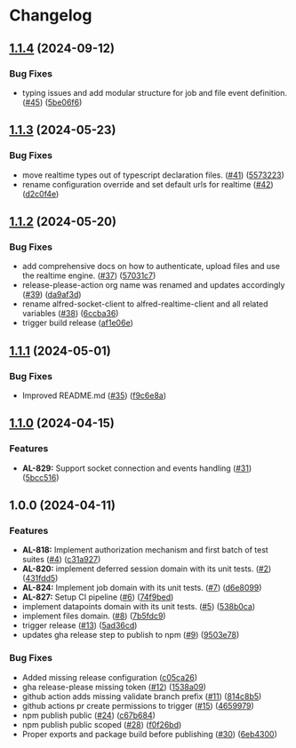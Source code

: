 # Changelog

## [1.1.4](https://github.com/tagshelfsrl/alfred-node/compare/v1.1.3...v1.1.4) (2024-09-12)


### Bug Fixes

* typing issues and add modular structure for job and file event definition. ([#45](https://github.com/tagshelfsrl/alfred-node/issues/45)) ([5be06f6](https://github.com/tagshelfsrl/alfred-node/commit/5be06f684f0e9b010ff288e38a794ec4c2a18096))

## [1.1.3](https://github.com/tagshelfsrl/alfred-node/compare/v1.1.2...v1.1.3) (2024-05-23)


### Bug Fixes

* move realtime types out of typescript declaration files.  ([#41](https://github.com/tagshelfsrl/alfred-node/issues/41)) ([5573223](https://github.com/tagshelfsrl/alfred-node/commit/557322304334ea5cb1e178b6fe4c0a3c7f162883))
* rename configuration override and set default urls for realtime ([#42](https://github.com/tagshelfsrl/alfred-node/issues/42)) ([d2c0f4e](https://github.com/tagshelfsrl/alfred-node/commit/d2c0f4e658e8d6092eb6bc26c55598b69345e9d1))

## [1.1.2](https://github.com/tagshelfsrl/alfred-node/compare/v1.1.1...v1.1.2) (2024-05-20)


### Bug Fixes

* add comprehensive docs on how to authenticate, upload files and use the realtime engine. ([#37](https://github.com/tagshelfsrl/alfred-node/issues/37)) ([57031c7](https://github.com/tagshelfsrl/alfred-node/commit/57031c7786637dfbb7ae9b00c03fd43759ea9e99))
* release-please-action org name was renamed and updates accordingly ([#39](https://github.com/tagshelfsrl/alfred-node/issues/39)) ([da9af3d](https://github.com/tagshelfsrl/alfred-node/commit/da9af3ddbc24758c84ba35e94fe98d56d907ec69))
* rename alfred-socket-client to alfred-realtime-client and all related variables ([#38](https://github.com/tagshelfsrl/alfred-node/issues/38)) ([6ccba36](https://github.com/tagshelfsrl/alfred-node/commit/6ccba36802501643324b7b4676c97d448b562a6c))
* trigger build release ([af1e06e](https://github.com/tagshelfsrl/alfred-node/commit/af1e06e154d6249482069e33b546cd97d5785c22))

## [1.1.1](https://github.com/tagshelfsrl/alfred-node/compare/v1.1.0...v1.1.1) (2024-05-01)


### Bug Fixes

* Improved README.md ([#35](https://github.com/tagshelfsrl/alfred-node/issues/35)) ([f9c6e8a](https://github.com/tagshelfsrl/alfred-node/commit/f9c6e8a4d09825e3fde6e0d458484646d8473ef6))

## [1.1.0](https://github.com/tagshelfsrl/alfred-node/compare/v1.0.0...v1.1.0) (2024-04-15)


### Features

* **AL-829:** Support socket connection and events handling ([#31](https://github.com/tagshelfsrl/alfred-node/issues/31)) ([5bcc516](https://github.com/tagshelfsrl/alfred-node/commit/5bcc516062a3f4a04bbc6dd1b9a462e49a4720d5))

## 1.0.0 (2024-04-11)


### Features

* **AL-818:** Implement authorization mechanism and first batch of test suites ([#4](https://github.com/tagshelfsrl/alfred-node/issues/4)) ([c31a927](https://github.com/tagshelfsrl/alfred-node/commit/c31a927a8388a65547def1bab0aa30df1eed61aa))
* **AL-820:** implement deferred session domain with its unit tests. ([#2](https://github.com/tagshelfsrl/alfred-node/issues/2)) ([431fdd5](https://github.com/tagshelfsrl/alfred-node/commit/431fdd555acc0b148c283bd41bc32e8d900c7799))
* **AL-824:** Implement job domain with its unit tests. ([#7](https://github.com/tagshelfsrl/alfred-node/issues/7)) ([d6e8099](https://github.com/tagshelfsrl/alfred-node/commit/d6e8099b82ee31d8f8204b09ffa578ac7cf1ffcb))
* **AL-827:** Setup CI pipeline ([#6](https://github.com/tagshelfsrl/alfred-node/issues/6)) ([74f9bed](https://github.com/tagshelfsrl/alfred-node/commit/74f9bed2c7450a37d0d5c0aa24ba1717f1ea806e))
* implement datapoints domain with its unit tests. ([#5](https://github.com/tagshelfsrl/alfred-node/issues/5)) ([538b0ca](https://github.com/tagshelfsrl/alfred-node/commit/538b0ca84f695354ccf8358b6196d80394e2661e))
* implement files domain. ([#8](https://github.com/tagshelfsrl/alfred-node/issues/8)) ([7b5fdc9](https://github.com/tagshelfsrl/alfred-node/commit/7b5fdc99f6e393992683f19f7c3790a446f63dce))
* trigger release ([#13](https://github.com/tagshelfsrl/alfred-node/issues/13)) ([5ad36cd](https://github.com/tagshelfsrl/alfred-node/commit/5ad36cd23bd5d0a30491fe5227ab3dccdedb0f3f))
* updates gha release step to publish to npm ([#9](https://github.com/tagshelfsrl/alfred-node/issues/9)) ([9503e78](https://github.com/tagshelfsrl/alfred-node/commit/9503e7885f5819e340732e8a8d4ba0690f2971de))


### Bug Fixes

* Added missing release configuration ([c05ca26](https://github.com/tagshelfsrl/alfred-node/commit/c05ca26919bddd99bb16bcb79a30f249f8a2e288))
* gha release-please missing token ([#12](https://github.com/tagshelfsrl/alfred-node/issues/12)) ([1538a09](https://github.com/tagshelfsrl/alfred-node/commit/1538a09e4fd3c6aa269b39aa6c6ba1784c38f195))
* github action adds missing validate branch prefix ([#11](https://github.com/tagshelfsrl/alfred-node/issues/11)) ([814c8b5](https://github.com/tagshelfsrl/alfred-node/commit/814c8b580755cfea732e74b913f9393610833e6a))
* github actions pr create permissions to trigger ([#15](https://github.com/tagshelfsrl/alfred-node/issues/15)) ([4659979](https://github.com/tagshelfsrl/alfred-node/commit/46599791102f71096b14500303e00c0c3ca6f9ae))
* npm publish public ([#24](https://github.com/tagshelfsrl/alfred-node/issues/24)) ([c67b684](https://github.com/tagshelfsrl/alfred-node/commit/c67b6842ba4d54fe501189e3a5df94fe76d39fd0))
* npm publish public scoped ([#28](https://github.com/tagshelfsrl/alfred-node/issues/28)) ([f0f26bd](https://github.com/tagshelfsrl/alfred-node/commit/f0f26bd13e2aab47f3a9d1e0a1a09e4645d58a50))
* Proper exports and package build before publishing ([#30](https://github.com/tagshelfsrl/alfred-node/issues/30)) ([6eb4300](https://github.com/tagshelfsrl/alfred-node/commit/6eb43003802ca9869564672c311b1ac42c9a4eb1))
